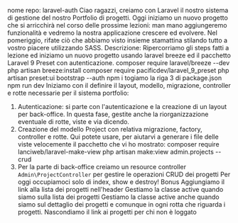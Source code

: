 nome repo: laravel-auth
Ciao ragazzi,
creiamo con Laravel il nostro sistema di gestione del nostro Portfolio di progetti.
Oggi iniziamo un nuovo progetto che si arricchirà nel corso delle prossime lezioni: man mano aggiungeremo funzionalità e vedremo la nostra applicazione crescere ed evolvere.
Nel pomeriggio, rifate ciò che abbiamo visto insieme stamattina stilando tutto a vostro piacere utilizzando SASS.
Descrizione:
Ripercorriamo gli steps fatti a lezione ed iniziamo un nuovo progetto usando laravel breeze ed il pacchetto Laravel 9 Preset con autenticazione.
composer require laravel/breeze --dev
php artisan breeze:install
composer require pacificdev/laravel_9_preset
php artisan preset:ui bootstrap --auth
npm i
togiamo la riga 3 di package.json
npm run dev
Iniziamo con il definire il layout, modello, migrazione, controller e rotte necessarie per il sistema portfolio:
1. Autenticazione: si parte con l'autenticazione e la creazione di un layout per back-office. In questa fase, gestite anche la riorganizzazione eventuale di rotte, viste e via dicendo.
2. Creazione del modello Project con relativa migrazione, factory, controller e rotte.
Qui potete usare, per aiutarvi a generare i file delle viste velocemente il pacchetto che vi ho mostrato:
composer require lanciweb/laravel-make-view
php artisan make:view admin.projects --crud
3. Per la parte di back-office creiamo un resource controller `Admin\ProjectController` per gestire le operazioni CRUD dei progetti
Per oggi occupiamoci  solo di index,  show e destroy!
Bonus
Aggiungiamo il link alla lista dei progetti nell'header
Gestiamo la classe active quando siamo sulla lista dei progetti
Gestiamo la classe active anche quando siamo sul dettaglio dei progetti e comunque in ogni rotta che riguarda i progetti.
Nascondiamo il link ai progetti per chi non è loggato